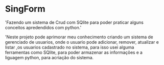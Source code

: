 # SingForm
'Fazendo um sistema de Crud com SQlite para poder praticar alguns conceitos apredendidos com python.'

'Neste projeto pode aprimorar meu conhecimento criando um sistema de gerenciado de usuarios, onde o usuario pode adicionar, remover, atualizar e listar ,os usuarios cadastrado no sistema, para isso usei alguma ferramentas como SQlite, para poder armazenar as informações e a liguagem python, para acriação do sistema.
